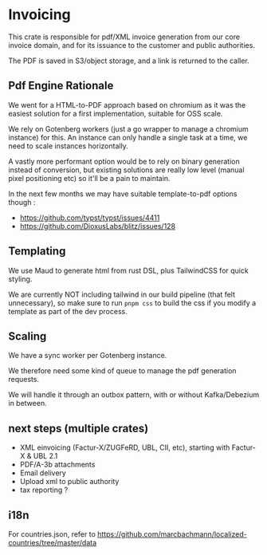 # Invoicing

This crate is responsible for pdf/XML invoice generation from our core invoice domain,
and for its issuance to the customer and public authorities.

The PDF is saved in S3/object storage, and a link is returned to the caller.

## Pdf Engine Rationale

We went for a HTML-to-PDF approach based on chromium as it was the easiest solution for a first implementation, suitable
for OSS scale.

We rely on Gotenberg workers (just a go wrapper to manage a chromium instance) for this.
An instance can only handle a single task at a time, we need to scale instances horizontally.

A vastly more performant option would be to rely on binary generation instead of conversion, but existing solutions are
really
low level (manual pixel positioning etc) so it'll be a pain to maintain.

In the next few months we may have suitable template-to-pdf options though :

- https://github.com/typst/typst/issues/4411
- https://github.com/DioxusLabs/blitz/issues/128

## Templating

We use Maud to generate html from rust DSL, plus TailwindCSS for quick styling.

We are currently NOT including tailwind in our build pipeline (that felt unnecessary), so make sure to run `pnpm css` to
build the css if you modify a template as part of the dev process.

## Scaling

We have a sync worker per Gotenberg instance.

We therefore need some kind of queue to manage the pdf generation requests.

We will handle it through an outbox pattern, with or without Kafka/Debezium in between.

## next steps (multiple crates)

- XML einvoicing (Factur-X/ZUGFeRD, UBL, CII, etc), starting with Factur-X & UBL 2.1
- PDF/A-3b attachments
- Email delivery
- Upload xml to public authority
- tax reporting ?

## i18n

For countries.json, refer to https://github.com/marcbachmann/localized-countries/tree/master/data
